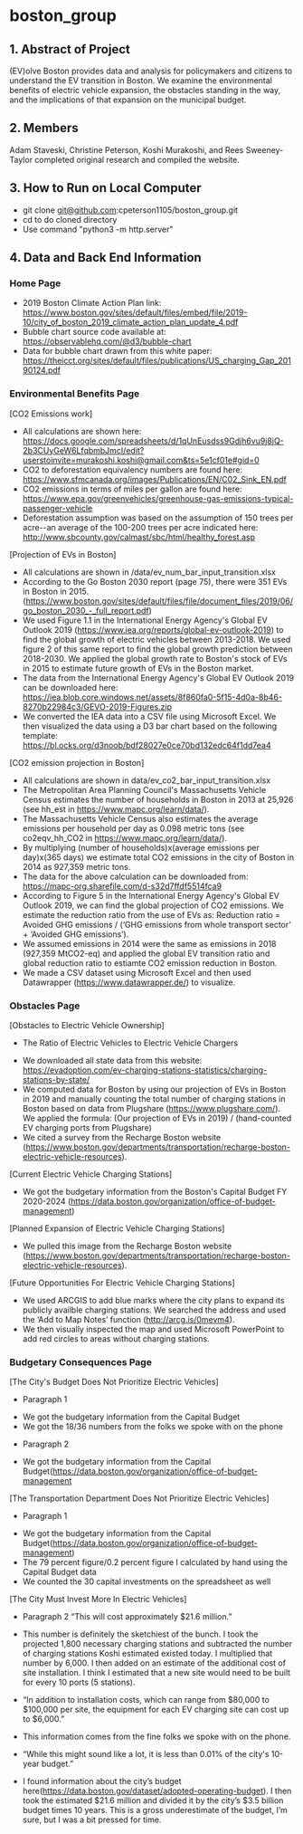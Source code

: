 # boston_group

## 1. Abstract of Project
(EV)olve Boston provides data and analysis for policymakers and citizens to understand the EV transition in Boston. We examine the environmental benefits of electric vehicle expansion, the obstacles standing in the way, and the implications of that expansion on the municipal budget.

## 2. Members
Adam Staveski, Christine Peterson, Koshi Murakoshi, and Rees Sweeney-Taylor completed original research and compiled the website.

## 3. How to Run on Local Computer
* git clone git@github.com:cpeterson1105/boston_group.git
* cd to do cloned directory
* Use command "python3 -m http.server"

## 4. Data and Back End Information

### Home Page
+ 2019 Boston Climate Action Plan link: https://www.boston.gov/sites/default/files/embed/file/2019-10/city_of_boston_2019_climate_action_plan_update_4.pdf
+ Bubble chart source code available at: https://observablehq.com/@d3/bubble-chart
+ Data for bubble chart drawn from this white paper: https://theicct.org/sites/default/files/publications/US_charging_Gap_20190124.pdf

### Environmental Benefits Page
[CO2 Emissions work]  
+ All calculations are shown here: https://docs.google.com/spreadsheets/d/1qUnEusdss9Gdjh6vu9j8jQ-2b3CUyGeW6LfqbmbJmcI/edit?userstoinvite=murakoshi.koshi@gmail.com&ts=5e1cf01e#gid=0
+ CO2 to deforestation equivalency numbers are found here: https://www.sfmcanada.org/images/Publications/EN/C02_Sink_EN.pdf
+ CO2 emissions in terms of miles per gallon are found here: https://www.epa.gov/greenvehicles/greenhouse-gas-emissions-typical-passenger-vehicle
+ Deforestation assumption was based on the assumption of 150 trees per acre--an average of the 100-200 trees per acre indicated here: http://www.sbcounty.gov/calmast/sbc/html/healthy_forest.asp

[Projection of EVs in Boston]
+ All calculations are shown in /data/ev_num_bar_input_transition.xlsx
+ According to the Go Boston 2030 report (page 75), there were 351 EVs in Boston in 2015.   (https://www.boston.gov/sites/default/files/file/document_files/2019/06/go_boston_2030_-_full_report.pdf)
+ We used Figure 1.1 in the International Energy Agency's Global EV Outlook 2019 (https://www.iea.org/reports/global-ev-outlook-2019) to find the global growth of electric vehicles between 2013-2018. We used figure 2 of this same report to find the global growth prediction between 2018-2030. We applied the global growth rate to Boston's stock of EVs in 2015 to estimate future growth of EVs in the Boston market.
+ The data from the International Energy Agency's Global EV Outlook 2019 can be downloaded here:
https://iea.blob.core.windows.net/assets/8f860fa0-5f15-4d0a-8b46-8270b22984c3/GEVO-2019-Figures.zip
+ We converted the IEA data into a CSV file using Microsoft Excel. We then visualized the data using a D3 bar chart based on the following template: https://bl.ocks.org/d3noob/bdf28027e0ce70bd132edc64f1dd7ea4

[CO2 emission projection in Boston]
+ All calculations are shown in data/ev_co2_bar_input_transition.xlsx
+ The Metropolitan Area Planning Council's Massachusetts Vehicle Census estimates the number of households in Boston in 2013 at 25,926 (see hh_est in https://www.mapc.org/learn/data/). 
+ The Massachusetts Vehicle Census also estimates the average emissions per household per day as 0.098 metric tons (see co2eqv_hh_CO2 in https://www.mapc.org/learn/data/).
+ By multiplying (number of households)x(average emissions per day)x(365 days) we estimate total CO2 emissions in the city of Boston in 2014 as 927,359 metric tons. 
+ The data for the above calculation can be downloaded from: https://mapc-org.sharefile.com/d-s32d7ffdf5514fca9
+ According to Figure 5 in the International Energy Agency's Global EV Outlook 2019, we can find the global projection of CO2 emissions. We estimate the reduction ratio from the use of EVs as: Reduction ratio = Avoided GHG emissions / (‘GHG emissions from whole transport sector’ + ‘Avoided GHG emissions’). 
+ We assumed emissions in 2014 were the same as emissions in 2018 (927,359 MtCO2-eq) and applied the global EV transition ratio and global reduction ratio to estiamte CO2 emission reduction in Boston. 
+ We made a CSV dataset using Microsoft Excel and then used Datawrapper (https://www.datawrapper.de/) to visualize. 

### Obstacles Page
[Obstacles to Electric Vehicle Ownership]
+ The Ratio of Electric Vehicles to Electric Vehicle Chargers
* We downloaded all state data from this website: https://evadoption.com/ev-charging-stations-statistics/charging-stations-by-state/
* We computed data for Boston by using our projection of EVs in Boston in 2019 and manually counting the total number of charging stations in Boston based on data from Plugshare (https://www.plugshare.com/). We applied the formula: (Our projection of EVs in 2019) / (hand-counted EV charging ports from Plugshare)
* We cited a survey from the Recharge Boston website (https://www.boston.gov/departments/transportation/recharge-boston-electric-vehicle-resources).

[Current Electric Vehicle Charging Stations]
+ We got the budgetary information from the Boston's Capital Budget FY 2020-2024 (https://data.boston.gov/organization/office-of-budget-management)

[Planned Expansion of Electric Vehicle Charging Stations]
+ We pulled this image from the Recharge Boston website (https://www.boston.gov/departments/transportation/recharge-boston-electric-vehicle-resources).

[Future Opportunities For Electric Vehicle Charging Stations]
+ We used ARCGIS to add blue marks where the city plans to expand its publicly availble charging stations. We searched the address and used the ‘Add to Map Notes’ function (http://arcg.is/0mevm4). 
+ We then visually inspected the map and used Microsoft PowerPoint to add red circles to areas without charging stations. 

### Budgetary Consequences Page
[The City's Budget Does Not Prioritize Electric Vehicles]
+ Paragraph 1
* We got the budgetary information from the Capital Budget
* We got the 18/36 numbers from the folks we spoke with on the phone

+ Paragraph 2
* We got the budgetary information from the Capital Budget(https://data.boston.gov/organization/office-of-budget-management

[The Transportation Department Does Not Prioritize Electric Vehicles]
+ Paragraph 1
* We got the budgetary information from the Capital Budget(https://data.boston.gov/organization/office-of-budget-management)
* The 79 percent figure/0.2 percent figure I calculated by hand using the Capital Budget data
* We counted the 30 capital investments on the spreadsheet as well

[The City Must Invest More In Electric Vehicles]
+ Paragraph 2 “This will cost approximately $21.6 million.”
* This number is definitely the sketchiest of the bunch. I took the projected 1,800 necessary charging stations and subtracted the number of charging stations Koshi estimated existed today. I multiplied that number by 6,000. I then added on an estimate of the additional cost of site installation. I think I estimated that a new site would need to be built for every 10 ports (5 stations).
+ “In addition to installation costs, which can range from $80,000 to $100,000 per site, the equipment for each EV charging site can cost up to $6,000.”
* This information comes from the fine folks we spoke with on the phone.
+ “While this might sound like a lot, it is less than 0.01% of the city's 10-year budget.”
* I found information about the city’s budget here(https://data.boston.gov/dataset/adopted-operating-budget). I then took the estimated $21.6 million and divided it by the city’s $3.5 billion budget times 10 years. This is a gross underestimate of the budget, I’m sure, but I was a bit pressed for time.
